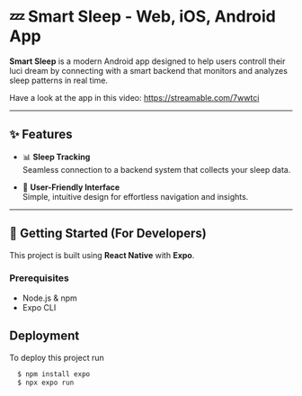 # 💤 Smart Sleep - Web, iOS, Android App

**Smart Sleep** is a modern Android app designed to help users controll their luci dream by connecting with a smart backend that monitors and analyzes sleep patterns in real time.

Have a look at the app in this video: https://streamable.com/7wwtci

---

## ✨ Features

- 📊 **Sleep Tracking**  
  Seamless connection to a backend system that collects your sleep data.

- 📱 **User-Friendly Interface**  
  Simple, intuitive design for effortless navigation and insights.
---

## 🚀 Getting Started (For Developers)

This project is built using **React Native** with **Expo**.

### Prerequisites

- Node.js & npm
- Expo CLI

## Deployment

To deploy this project run

```bash
  $ npm install expo
  $ npx expo run
```
